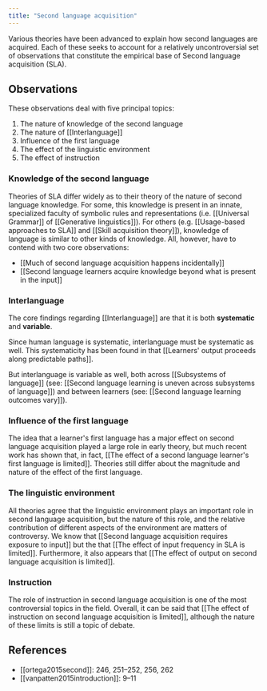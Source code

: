 ```yaml
---
title: "Second language acquisition"
---
```


Various theories have been advanced to explain how second languages are acquired. Each of these seeks to account for a relatively uncontroversial set of observations that constitute the empirical base of Second language acquisition (SLA).

## Observations

These observations deal with five principal topics:

1. The nature of knowledge of the second language
2. The nature of [[Interlanguage]]
3. Influence of the first language
4. The effect of the linguistic environment
5. The effect of instruction

### Knowledge of the second language

Theories of SLA differ widely as to their theory of the nature of second language knowledge. For some, this knowledge is present in an innate, specialized faculty of symbolic rules and representations (i.e. [[Universal Grammar]] of [[Generative linguistics]]). For others (e.g. [[Usage-based approaches to SLA]] and [[Skill acquisition theory]]), knowledge of language is similar to other kinds of knowledge. All, however, have to contend with two core observations:

- [[Much of second language acquisition happens incidentally]]
- [[Second language learners acquire knowledge beyond what is present in the input]]

### Interlanguage

The core findings regarding [[Interlanguage]] are that it is both **systematic** and **variable**.

Since human language is systematic, interlanguage must be systematic as well. This systematicity has been found in that [[Learners' output proceeds along predictable paths]].

But interlanguage is variable as well, both across [[Subsystems of language]] (see: [[Second language learning is uneven across subsystems of language]]) and between learners (see: [[Second language learning outcomes vary]]).

### Influence of the first language

The idea that a learner's first language has a major effect on second language acquisition played a large role in early theory, but much recent work has shown that, in fact, [[The effect of a second language learner's first language is limited]]. Theories still differ about the magnitude and nature of the effect of the first language.

### The linguistic environment

All theories agree that the linguistic environment plays an important role in second language acquisition, but the nature of this role, and the relative contribution of different aspects of the environment are matters of controversy. We know that [[Second language acquisition requires exposure to input]] but the that [[The effect of input frequency in SLA is limited]]. Furthermore, it also appears that [[The effect of output on second language acquisition is limited]].

### Instruction

The role of instruction in second language acquisition is one of the most controversial topics in the field. Overall, it can be said that [[The effect of instruction on second language acquisition is limited]], although the nature of these limits is still a topic of debate.

## References

- [[ortega2015second]]: 246, 251–252, 256, 262
- [[vanpatten2015introduction]]: 9–11
